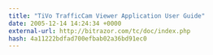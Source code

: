 ```yaml
---
title: "TiVo TrafficCam Viewer Application User Guide"
date: 2005-12-14 14:24:34 +0000
external-url: http://bitrazor.com/tc/doc/index.php
hash: 4a11222bdfad700efbab02a36bd91ec0
---
```



